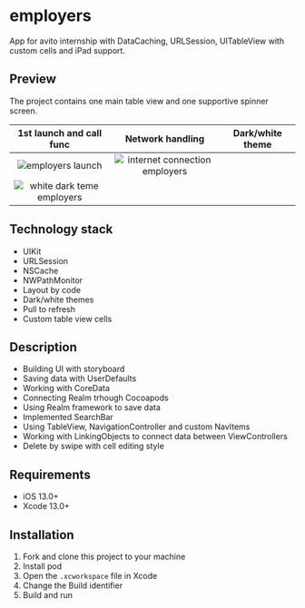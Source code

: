# employers
App for avito internship with DataCaching, URLSession, UITableView with custom cells and iPad support.

## Preview
The project contains one main table view and one supportive spinner screen.

| 1st launch and call func | Network handling | Dark/white theme |
:---:|:---:|:---:
![employers launch](https://user-images.githubusercontent.com/95398172/199149959-c7ca36cf-a00a-41d5-8273-36f752e7fbc7.gif) | ![internet connection employers](https://user-images.githubusercontent.com/95398172/199150002-3fc3973c-0e5d-4f5c-954d-05b85bcfacc9.gif)
 | ![white dark teme employers](https://user-images.githubusercontent.com/95398172/199150045-5f197e5a-8d96-46bb-ba54-c35d87225c4e.gif)




## Technology stack
* UIKit
* URLSession
* NSCache
* NWPathMonitor
* Layout by code
* Dark/white themes
* Pull to refresh
* Custom table view cells

## Description
* Building UI with storyboard
* Saving data with UserDefaults
* Working with CoreData
* Connecting Realm trhough Cocoapods
* Using Realm framework to save data
* Implemented SearchBar
* Using TableView, NavigationController and custom NavItems
* Working with LinkingObjects to connect data between ViewControllers
* Delete by swipe with cell editing style

## Requirements
* iOS 13.0+
* Xcode 13.0+

## Installation
1. Fork and clone this project to your machine
2. Install pod
3. Open the `.xcworkspace` file in Xcode
4. Change the Build identifier
5. Build and run

